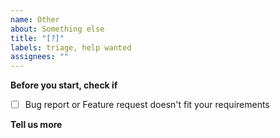 ```yaml
---
name: Other
about: Something else
title: "[?]"
labels: triage, help wanted
assignees: ""
---
```


**Before you start, check if**

- [ ] Bug report or Feature request doesn't fit your requirements

**Tell us more**
